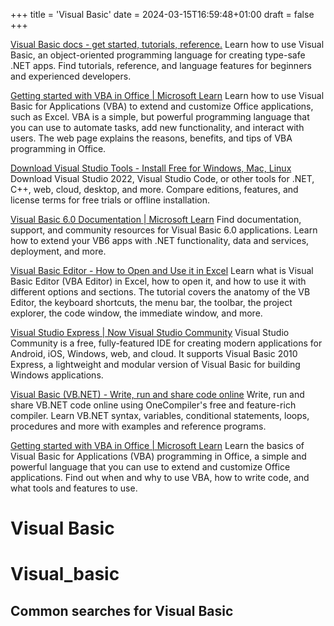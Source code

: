 +++
title = 'Visual Basic'
date = 2024-03-15T16:59:48+01:00
draft = false
+++

[Visual Basic docs - get started, tutorials, reference.](https://learn.microsoft.com/en-us/dotnet/visual-basic/)
Learn how to use Visual Basic, an object-oriented programming language for creating type-safe .NET apps. Find tutorials, reference, and language features for beginners and experienced developers.

[Getting started with VBA in Office | Microsoft Learn](https://learn.microsoft.com/en-us/office/vba/library-reference/concepts/getting-started-with-vba-in-office)
Learn how to use Visual Basic for Applications (VBA) to extend and customize Office applications, such as Excel. VBA is a simple, but powerful programming language that you can use to automate tasks, add new functionality, and interact with users. The web page explains the reasons, benefits, and tips of VBA programming in Office.

[Download Visual Studio Tools - Install Free for Windows, Mac, Linux](https://visualstudio.microsoft.com/downloads/)
Download Visual Studio 2022, Visual Studio Code, or other tools for .NET, C++, web, cloud, desktop, and more. Compare editions, features, and license terms for free trials or offline installation.

[Visual Basic 6.0 Documentation | Microsoft Learn](https://learn.microsoft.com/en-us/previous-versions/visualstudio/visual-basic-6/visual-basic-6.0-documentation)
Find documentation, support, and community resources for Visual Basic 6.0 applications. Learn how to extend your VB6 apps with .NET functionality, data and services, deployment, and more.

[Visual Basic Editor - How to Open and Use it in Excel](https://trumpexcel.com/visual-basic-editor/)
Learn what is Visual Basic Editor (VBA Editor) in Excel, how to open it, and how to use it with different options and sections. The tutorial covers the anatomy of the VB Editor, the keyboard shortcuts, the menu bar, the toolbar, the project explorer, the code window, the immediate window, and more.

[Visual Studio Express | Now Visual Studio Community](https://visualstudio.microsoft.com/vs/express/)
Visual Studio Community is a free, fully-featured IDE for creating modern applications for Android, iOS, Windows, web, and cloud. It supports Visual Basic 2010 Express, a lightweight and modular version of Visual Basic for building Windows applications.

[Visual Basic (VB.NET) - Write, run and share code online](https://onecompiler.com/vb)
Write, run and share VB.NET code online using OneCompiler's free and feature-rich compiler. Learn VB.NET syntax, variables, conditional statements, loops, procedures and more with examples and reference programs.

[Getting started with VBA in Office | Microsoft Learn](https://learn.microsoft.com/en-us/office/vba/library-reference/concepts/getting-started-with-vba-in-office)
Learn the basics of Visual Basic for Applications (VBA) programming in Office, a simple and powerful language that you can use to extend and customize Office applications. Find out when and why to use VBA, how to write code, and what tools and features to use.

Visual Basic
============

# Visual_basic

## Common searches for Visual Basic
